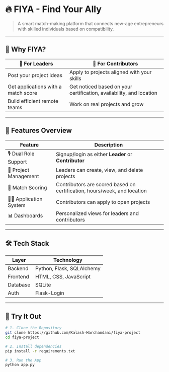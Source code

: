 # 🔥 FIYA - Find Your Ally

> A smart match-making platform that connects new-age entrepreneurs with skilled individuals based on compatibility.

---

## 🧠 Why FIYA?

| 👤 For Leaders               | 🤝 For Contributors                   |
|-----------------------------|--------------------------------------|
| Post your project ideas     | Apply to projects aligned with your skills |
| Get applications with a match score | Get noticed based on your certification, availability, and location |
| Build efficient remote teams | Work on real projects and grow     |

---

## 🚀 Features Overview

| Feature               | Description                                                                 |
|-----------------------|-----------------------------------------------------------------------------|
| 🎙️ Dual Role Support  | Signup/login as either **Leader** or **Contributor**                       |
| 📄 Project Management | Leaders can create, view, and delete projects                              |
| 🧮 Match Scoring       | Contributors are scored based on certification, hours/week, and location |
| 🧑‍💻 Application System | Contributors can apply to open projects                                    |
| 📊 Dashboards         | Personalized views for leaders and contributors                            |

---

## 🛠 Tech Stack

| Layer      | Technology               |
|------------|--------------------------|
| Backend    | Python, Flask, SQLAlchemy |
| Frontend   | HTML, CSS, JavaScript     |
| Database   | SQLite                   |
| Auth       | Flask-Login              |

---

## 🧪 Try It Out

```bash
# 1. Clone the Repository
git clone https://github.com/Kalash-Harchandani/fiya-project
cd fiya-project

# 2. Install dependencies
pip install -r requirements.txt

# 3. Run the App
python app.py
